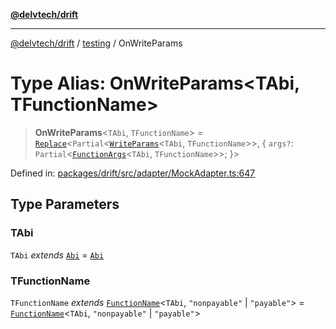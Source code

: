 [**@delvtech/drift**](../../README.md)

***

[@delvtech/drift](../../README.md) / [testing](../README.md) / OnWriteParams

# Type Alias: OnWriteParams\<TAbi, TFunctionName\>

> **OnWriteParams**\<`TAbi`, `TFunctionName`\> = [`Replace`](../../index/type-aliases/Replace.md)\<`Partial`\<[`WriteParams`](../../index/type-aliases/WriteParams.md)\<`TAbi`, `TFunctionName`\>\>, \{ `args?`: `Partial`\<[`FunctionArgs`](../../index/type-aliases/FunctionArgs.md)\<`TAbi`, `TFunctionName`\>\>; \}\>

Defined in: [packages/drift/src/adapter/MockAdapter.ts:647](https://github.com/delvtech/drift/blob/95370f81f9813e8d583ed884b0b07657be0d8f2c/packages/drift/src/adapter/MockAdapter.ts#L647)

## Type Parameters

### TAbi

`TAbi` *extends* [`Abi`](../../index/type-aliases/Abi.md) = [`Abi`](../../index/type-aliases/Abi.md)

### TFunctionName

`TFunctionName` *extends* [`FunctionName`](../../index/type-aliases/FunctionName.md)\<`TAbi`, `"nonpayable"` \| `"payable"`\> = [`FunctionName`](../../index/type-aliases/FunctionName.md)\<`TAbi`, `"nonpayable"` \| `"payable"`\>
